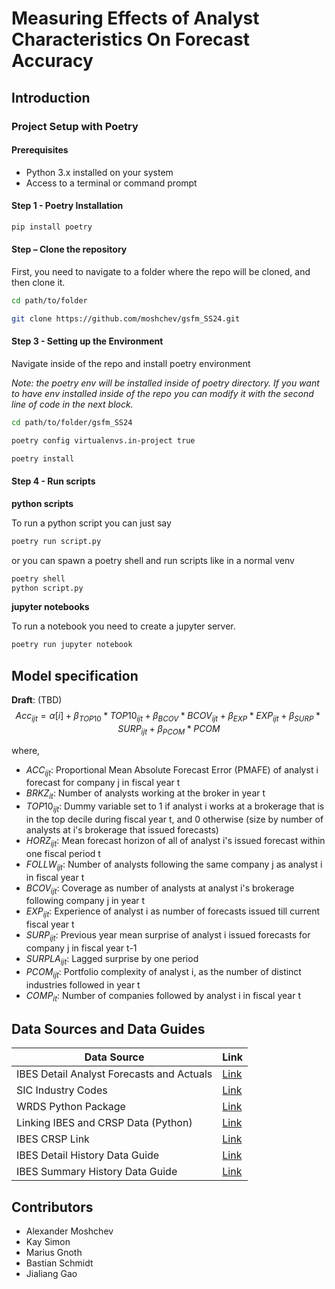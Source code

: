 # Measuring Effects of Analyst Characteristics On Forecast Accuracy 

## Introduction

### Project Setup with Poetry
#### Prerequisites
- Python 3.x installed on your system
- Access to a terminal or command prompt

#### Step 1 - Poetry Installation
```bash
pip install poetry
```
#### Step – Clone the repository
First, you need to navigate to a folder where the repo will be cloned, and then clone it.

```bash
cd path/to/folder

git clone https://github.com/moshchev/gsfm_SS24.git
```
#### Step 3 - Setting up the Environment
Navigate inside of the repo and install poetry environment

*Note: the poetry env will be installed inside of poetry directory. If you want to have env installed inside of the repo you can modify it with the second line of code in the next block.*

```bash
cd path/to/folder/gsfm_SS24

poetry config virtualenvs.in-project true

poetry install
```

#### Step 4 - Run scripts
**python scripts**

To run a python script you can just say

```bash
poetry run script.py
```
or you can spawn a poetry shell and run scripts like in a normal venv

```bash
poetry shell
python script.py
```

**jupyter notebooks**

To run a notebook you need to create a jupyter server.
``` bash
poetry run jupyter notebook
```

## Model specification

__Draft__: (TBD)
$$Acc_{ijt} = \alpha[i] + \beta_{TOP10} * TOP10_{ijt}  + \beta_{BCOV} * BCOV_{ijt} + \beta_{EXP} * EXP_{ijt} + \beta_{SURP} * SURP_{ijt} + \beta_{PCOM} * PCOM_{}$$

where,
- $ACC_{ijt}$: Proportional Mean Absolute Forecast Error (PMAFE) of analyst i forecast for company j in fiscal year t
- $BRKZ_{it}$: Number of analysts working at the broker in year t
- $TOP10_{ijt}$: Dummy variable set to 1 if analyst i works at a brokerage that is in the top decile during fiscal year t, and 0 otherwise (size by number of analysts at i's brokerage that issued forecasts)
- $HORZ_{ijt}$: Mean forecast horizon of all of analyst i's issued forecast within one fiscal period t
- $FOLLW_{ijt}$: Number of analysts following the same company j as analyst i in fiscal year t 
- $BCOV_{ijt}$: Coverage as number of analysts at analyst i's brokerage following company j in year t
- $EXP_{ijt}$: Experience of analyst i as number of forecasts issued till current fiscal year t
- $SURP_{ijt}$: Previous year mean surprise of analyst i issued forecasts for company j in fiscal year t-1
- $SURPLA_{ijt}$: Lagged surprise by one period
- $PCOM_{ijt}$: Portfolio complexity of analyst i, as the number of distinct industries followed in year t
- $COMP_{it}$: Number of companies followed by analyst i in fiscal year t

## Data Sources and Data Guides

| Data Source | Link |
|-------------|------|
| IBES Detail Analyst Forecasts and Actuals | [Link](https://wrds-www.wharton.upenn.edu/pages/get-data/ibes-thomson-reuters/ibes-academic/detail-history/actuals/) |
| SIC Industry Codes | [Link](https://wrds-www.wharton.upenn.edu/pages/get-data/compustat-capital-iq-standard-poors/compustat/north-america-daily/fundamentals-annual/?saved_query=4009719) |
| WRDS Python Package | [Link](https://wrds-www.wharton.upenn.edu/documents/1443/wrds_connection.html) |
| Linking IBES and CRSP Data (Python)|[Link](https://wrds-www.wharton.upenn.edu/pages/wrds-research/applications/python-replications/linking-ibes-and-crsp-data-python/)|
|IBES CRSP Link|[Link](https://wrds-www.wharton.upenn.edu/pages/get-data/linking-suite-wrds/ibes-crsp-link/)|
| IBES Detail History Data Guide | [Link](https://wrds-www.wharton.upenn.edu/documents/495/IBES_Detail_History_User_Guide_-_December_2016.pdf) |
| IBES Summary History Data Guide | [Link](https://wrds-www.wharton.upenn.edu/documents/505/IBES_Summary_History_User_Guide_-_March_2013.pdf) |


## Contributors
- Alexander Moshchev
- Kay Simon
- Marius Gnoth
- Bastian Schmidt
- Jialiang Gao
